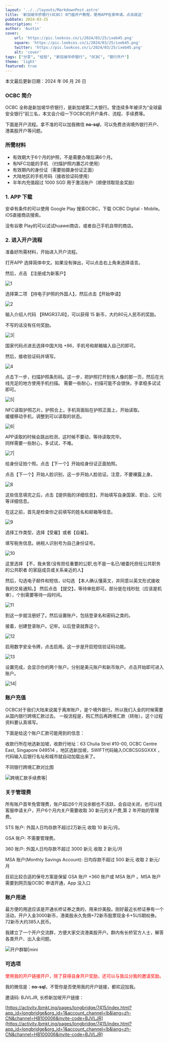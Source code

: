 ```yaml
---
layout: '../../layouts/MarkdownPost.astro'
title: '新加坡华侨银行(OCBC) 0门槛开户教程，使用APP在家申请，点击就送'
pubDate: 2024-03-25
description: ''
author: 'Austin'
cover:
    url: 'https://pic.lookcos.cn/i/2024/03/25/ixeb45.png'
    square: 'https://pic.lookcos.cn/i/2024/03/25/ixeb45.png'
    twitter: 'https://pic.lookcos.cn/i/2024/03/25/ixeb45.png'
    alt: 'cover'
tags: ["分享", "经验", "新加坡华侨银行", "OCBC", "银行开户"]
theme: 'light'
featured: true
---
```


本文最后更新日期：2024 年 06 月 26 日

### OCBC 简介

OCBC 全称是新加坡华侨银行，是新加坡第二大银行。曾连续多年被评为“全球最安全银行”前三名，本文会介绍一下OCBC的开户条件、流程、手续费等。

下面是开户流程。拿不准的可以加我微信 **no-sql**，可以免费咨询境外银行开户、港美股开户等问题。

### 所需材料

- 有效期大于6个月的护照，不是需要办理后满6个月。
- 有NFC功能的手机 （扫描护照内置芯片使用）
- 有效期内的身份证（需要拍摄身份证正面）
- 大陆地区的手机号码（接收验证码使用）
- 半年内充值超过 1000 SGD 用于激活账户（顺便领取现金奖励）

### 1. APP 下载

安卓有条件的可以使用 Google Play 搜索OCBC，下载 OCBC Digital - Mobile。iOS直接商店搜索。

没有谷歌 Play的可以试试huawei商店，或者自己手机自带的商店。

### 2. 进入开户流程

准备好所需材料，开始进入开户流程。

打开APP 选择简体中文。如果没有弹出，可以点击右上角来选择语言。

然后，点击 【注册成为新客户】

![1](https://image.5050520.xyz/i/2024/06/26/ls3ybg.jpg)

选择第二项 【持电子护照的外国人】，然后点击【开始申请】

![2](https://image.5050520.xyz/i/2024/06/26/lupxak.jpg)

输入介绍人代码 【RMGR37JB】，可以获得 15 新币，大约80元人民币的奖励。  

不写的话没有任何奖励。

![3|](https://image.5050520.xyz/i/2024/06/26/lwg0fb.jpg)

国家代码点进去选择中国大陆 +86，手机号和邮箱输入自己的即可。

然后，接收验证码并填写。

![4](https://image.5050520.xyz/i/2024/06/26/lwfltb.jpg)

点击下一步，扫描护照条形码。这一步，把护照打开到有人像的那一页，然后在光线充足的地方使用手机扫描。
需要一些耐心，扫描可能不会很快，手拿稳多试试即可。

![5|](https://image.5050520.xyz/i/2024/06/26/m1s1vk.jpg)

NFC读取护照芯片。护照合上，手机背面贴在护照正面上，开始读取。  
缓缓移动手机，调整到可以读取的状态。

![6|](https://image.5050520.xyz/i/2024/06/26/m2hlfr.jpg)

APP读取的时候会跳出检测，这时候不要动，等待读取完毕。  
同样需要一些耐心，多试试，不难。

![7|](https://image.5050520.xyz/i/2024/06/26/m2y4zv.jpg)

给身份证拍个照。点击【下一个】开始给身份证正面拍照。

点击【下一个】开始人脸识别，这一步开始人脸验证。注意，不要裸露上身。

![8](https://image.5050520.xyz/i/2024/06/26/m365jl.jpg)

这些信息填完之后，点击【提供我的详细信息】，开始填写自身国家、职业、公司等详细信息。

在这之前，首先是检查你之前填写的姓名和邮箱等信息。

![9](https://image.5050520.xyz/i/2024/06/26/m4mz04.jpg)

选择工作类型，选择【受雇】或者【自雇】。

填写税务信息。纳税人识别号为自己身份证号。

![10](https://image.5050520.xyz/i/2024/06/26/m5fno2.jpg)

这里选择 【不，我未曾/没有担任重要的公职,也不是一名已/被委托担任公共职务的公共职者
的家庭成员或关系亲近的人】

然后，勾选电子邮件和短信，☑️勾选 【本人确认懂英文，并同意以英文形式接收我的交易通知。】
然后点击 【提交】，等待审批即可。部分是在线秒批（应该是机审），个别需要等待一段时间。

![11](https://image.5050520.xyz/i/2024/06/26/m64bpj.jpg)

到这一步就注册好了。然后设置账户，包括登录名和密码之类的。

接着，创建登录账户。记牢。以后登录就靠这个。

![12](https://image.5050520.xyz/i/2024/06/26/m72mf0.jpg)

启用数字安全令牌，点击启用。这一步是开启短信验证码功能。

![13](https://image.5050520.xyz/i/2024/06/26/m7og6s.jpg)

设置完成，会显示你的两个账户。分别是美元账户和新币账户。点击开始即可进入账户。

![14|](https://image.5050520.xyz/i/2024/06/26/m7prqh.jpg)

### 账户充值

OCBC对于我们大陆来说属于离岸账户，是个境外银行。所以我们入金的时候需要从国内银行跨境汇款过去。
一般流程是，购汇然后再跨境汇款（转账）。这个过程资料要认真填写。


下面是给这个账户汇款可能用到的信息：

收款行所在地选新加坡，收款行地址：63 Chulia Strel #10-00, OCBC Centre East, Singapore 049514 ，地区选新加坡，SWIFT代码输入OCBCSGSGXXX ，代码输入后银行名址和城市就自动加载出来了。

不同银行跨境汇款对比图

![跨境汇款手续费等|](https://pic.lookcos.cn/i/2024/03/25/ieyjrp.jpg)

### 关于管理费  

所有账户首年免管理费，账户超过6个月没余额也不活跃，会自动关闭，也可以找客服申请关户，开户6个月内关户需要收取 30 新元的关户费,第 2 年开始的管理费。

STS 账户: 外国人日均存款不超过2万新元 收取 10 新元/月。

GSA 账户: 不需要管理费。  

360 账户: 外国人日均存款不超过 3000 新元 收取 2 新元/月

MSA 账户(Monthly Savings Account): 日均存款不超过 500 新元 收取 2 新元/月

目前比较合适的保号方案是保留 GSA 账户 +360 账户或 MSA 账户 。MSA 账户需要到网页版OCBC 申请开通，App 没入口  

### 账户用途

最方便的用途应该是开通长桥证券之类的，用来炒美股。刚好最近长桥证券有一个活动，开户入金3000新币，港美股永久免佣+72新币股票现金卡+5US期权券。72新币大约385人民币。

我建立了一个开户交流群，方便大家交流港美股开户。群内有长桥官方人士，解答各类开户、出入金问题。

![开户群聊|mini](https://image.5050520.xyz/i/2024/07/07/pldvoo.jpg)

### 可选项

<p style="color:red;">使用我的开户链接开户，除了获得自身开户奖励，还可以与我瓜分我的邀请奖励。</p>

我的微信是：**no-sql**，不管你是否使用我的开户链接，都欢迎加我。 

邀请码: BJVLJR, 长桥新加坡开户链接：

[https://activity.lbmkt.ing/pages/longbridge/7415/index.html?app_id=longbridge&org_id=1&account_channel=lb&lang=zh-CN&channel=HB100006&invite-code=BJVLJR](https://activity.lbmkt.ing/pages/longbridge/7415/index.html?app_id=longbridge&org_id=1&account_channel=lb&lang=zh-CN&channel=HB100006&invite-code=BJVLJR)
